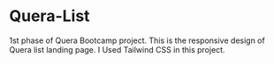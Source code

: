 # Quera-List
1st phase of Quera Bootcamp project.
This is the responsive design of Quera list landing page. 
I Used Tailwind CSS in this project.
